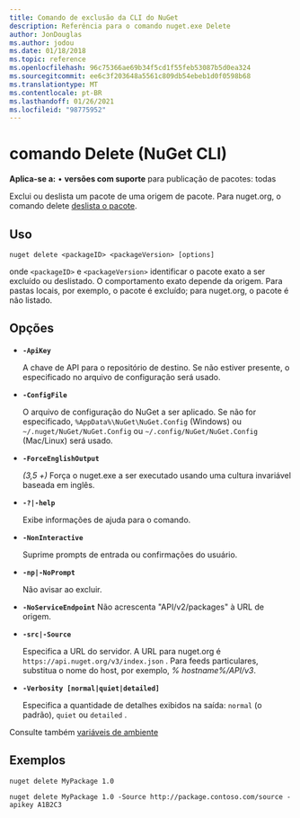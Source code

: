 ```yaml
---
title: Comando de exclusão da CLI do NuGet
description: Referência para o comando nuget.exe Delete
author: JonDouglas
ms.author: jodou
ms.date: 01/18/2018
ms.topic: reference
ms.openlocfilehash: 96c75366ae69b34f5cd1f55feb53087b5d0ea324
ms.sourcegitcommit: ee6c3f203648a5561c809db54ebeb1d0f0598b68
ms.translationtype: MT
ms.contentlocale: pt-BR
ms.lasthandoff: 01/26/2021
ms.locfileid: "98775952"
---
```

# <a name="delete-command-nuget-cli"></a>comando Delete (NuGet CLI)

**Aplica-se a:** &bullet; **versões com suporte** para publicação de pacotes: todas

Exclui ou deslista um pacote de uma origem de pacote. Para nuget.org, o comando delete [deslista o pacote](../../nuget-org/policies/deleting-packages.md).

## <a name="usage"></a>Uso

```cli
nuget delete <packageID> <packageVersion> [options]
```

onde `<packageID>` e `<packageVersion>` identificar o pacote exato a ser excluído ou deslistado. O comportamento exato depende da origem. Para pastas locais, por exemplo, o pacote é excluído; para nuget.org, o pacote é não listado.

## <a name="options"></a>Opções

- **`-ApiKey`**

  A chave de API para o repositório de destino. Se não estiver presente, o especificado no arquivo de configuração será usado.

- **`-ConfigFile`**

  O arquivo de configuração do NuGet a ser aplicado. Se não for especificado, `%AppData%\NuGet\NuGet.Config` (Windows) ou `~/.nuget/NuGet/NuGet.Config` ou `~/.config/NuGet/NuGet.Config` (Mac/Linux) será usado.

- **`-ForceEnglishOutput`**

  *(3,5 +)* Força o nuget.exe a ser executado usando uma cultura invariável baseada em inglês.

- **`-?|-help`**

  Exibe informações de ajuda para o comando.

- **`-NonInteractive`**

  Suprime prompts de entrada ou confirmações do usuário.

 - **`-np|-NoPrompt`**

   Não avisar ao excluir.

 - **`-NoServiceEndpoint`** Não acrescenta "API/v2/packages" à URL de origem.

- **`-src|-Source`**

  Especifica a URL do servidor. A URL para nuget.org é `https://api.nuget.org/v3/index.json` . Para feeds particulares, substitua o nome do host, por exemplo, *% hostname%/API/v3*.

- **`-Verbosity [normal|quiet|detailed]`**

  Especifica a quantidade de detalhes exibidos na saída: `normal` (o padrão), `quiet` ou `detailed` .

Consulte também [variáveis de ambiente](cli-ref-environment-variables.md)

## <a name="examples"></a>Exemplos

```cli
nuget delete MyPackage 1.0

nuget delete MyPackage 1.0 -Source http://package.contoso.com/source -apikey A1B2C3
```
